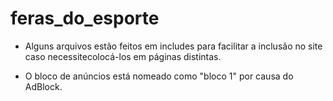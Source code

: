 # feras_do_esporte

- Alguns arquivos estão feitos em includes para facilitar a inclusão no site caso necessitecolocá-los em páginas distintas.

- O bloco de anúncios está nomeado como "bloco 1" por causa do AdBlock.
